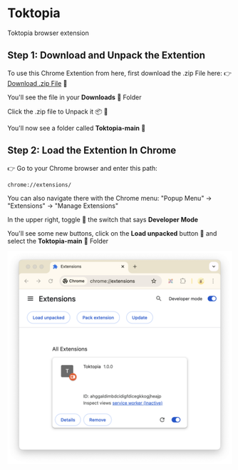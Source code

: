 # Toktopia
Toktopia browser extension

## Step 1: Download and Unpack the Extention

To use this Chrome Extention from here, first download the .zip File here:
👉 [Download .zip File](https://github.com/mullojo/Toktopia/archive/refs/heads/main.zip) 💾 

You'll see the file in your **Downloads** 📂 Folder 

Click the .zip file to Unpack it 📦 📂

You'll now see a folder called **Toktopia-main** 📂

## Step 2: Load the Extention In Chrome

👉 Go to your Chrome browser and enter this path: 

    chrome://extensions/
    
You can also navigate there with the Chrome menu: "Popup Menu" -> "Extensions" -> "Manage Extensions" 

In the upper right, toggle 🔘 the switch that says **Developer Mode**

You'll see some new buttons, click on the **Load unpacked** button 🔘 and select the **Toktopia-main** 📂 Folder 

![Chrome Extension Manager](how-to-dev/chrome-ext-manager.png)


